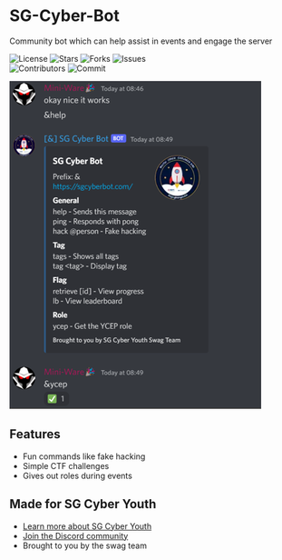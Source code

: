 # SG-Cyber-Bot
Community bot which can help assist in events and engage the server

![License](https://img.shields.io/github/license/Mini-Ware/SG-Cyber-Bot)
![Stars](https://img.shields.io/github/stars/Mini-Ware/SG-Cyber-Bot)
![Forks](https://img.shields.io/github/forks/Mini-Ware/SG-Cyber-Bot)
![Issues](https://img.shields.io/github/issues/Mini-Ware/SG-Cyber-Bot)<br>
![Contributors](https://img.shields.io/github/contributors/Mini-Ware/SG-Cyber-Bot)
![Commit](https://img.shields.io/github/last-commit/Mini-Ware/SG-Cyber-Bot)

![](https://github.com/Mini-Ware/SG-Cyber-Bot/blob/main/sgcyberbot.png)
## Features
- Fun commands like fake hacking
- Simple CTF challenges
- Gives out roles during events
## Made for SG Cyber Youth
- [Learn more about SG Cyber Youth](https://www.csa.gov.sg/Programmes/SGCyberTalent/SGCyberYouth)
- [Join the Discord community](https://go.gov.sg/sgcyberyouth/)
- Brought to you by the swag team

